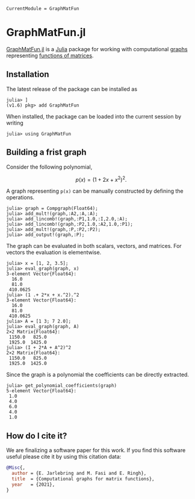 ```@meta
CurrentModule = GraphMatFun
```

# GraphMatFun.jl

[GraphMatFun.jl](https://github.com/matrixfunctions/GraphMatFun.jl) is a [Julia](https://julialang.org/) package
for working with computational [graphs](https://en.wikipedia.org/wiki/Graph_(abstract_data_type)) representing
[functions of matrices](https://en.wikipedia.org/wiki/Analytic_function_of_a_matrix).


## Installation

The latest release of the package can be installed as 
```julia-repl
julia> ]
(v1.6) pkg> add GraphMatFun
```
When installed, the package can be loaded into the current session by writing
```julia-repl
julia> using GraphMatFun
```


## Building a frist graph

Consider the following polynomial,
```math
p(x) = (1+2x+x^2)^2.
```
A graph representing ``p(x)`` can be manually constructed by defining the operations.
```julia-repl
julia> graph = Compgraph(Float64);
julia> add_mult!(graph,:A2,:A,:A);
julia> add_lincomb!(graph,:P1,1.0,:I,2.0,:A);
julia> add_lincomb!(graph,:P2,1.0,:A2,1.0,:P1);
julia> add_mult!(graph,:P,:P2,:P2);
julia> add_output!(graph,:P);
```

The graph can be evaluated in both scalars, vectors, and matrices. For vectors the evaluation is elementwise.
```julia-repl
julia> x = [1, 2, 3.5];
julia> eval_graph(graph, x)
3-element Vector{Float64}:
  16.0
  81.0
 410.0625
julia> (1 .+ 2*x + x.^2).^2
3-element Vector{Float64}:
  16.0
  81.0
 410.0625
julia> A = [1 3; 7 2.0];
julia> eval_graph(graph, A)
2×2 Matrix{Float64}:
 1150.0   825.0
 1925.0  1425.0
julia> (I + 2*A + A^2)^2
2×2 Matrix{Float64}:
 1150.0   825.0
 1925.0  1425.0
```

Since the graph is a polynomial the coefficients can be directly extracted.
```julia-repl
julia> get_polynomial_coefficients(graph)
5-element Vector{Float64}:
 1.0
 4.0
 6.0
 4.0
 1.0
```


## How do I cite it?

We are finalizing a software paper for this work.
If you find this software useful please cite it by using this citation data:
```bibtex
@Misc{,
  author = {E. Jarlebring and M. Fasi and E. Ringh},
  title  = {Computational graphs for matrix functions},
  year   = {2021},
}
```
